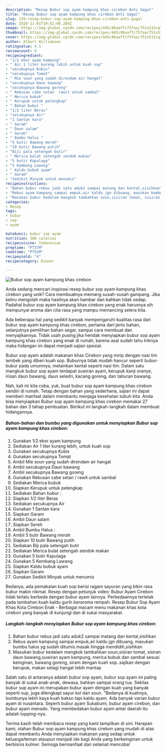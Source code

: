 ```yaml
---
description: "Resep Bubur sop ayam kampung khas cirebon Anti Gagal"
title: "Resep Bubur sop ayam kampung khas cirebon Anti Gagal"
slug: 139-resep-bubur-sop-ayam-kampung-khas-cirebon-anti-gagal
date: 2020-11-01T10:52:09.289Z
image: https://img-global.cpcdn.com/recipes/445c96aaffc75faa/751x532cq70/bubur-sop-ayam-kampung-khas-cirebon-foto-resep-utama.jpg
thumbnail: https://img-global.cpcdn.com/recipes/445c96aaffc75faa/751x532cq70/bubur-sop-ayam-kampung-khas-cirebon-foto-resep-utama.jpg
cover: https://img-global.cpcdn.com/recipes/445c96aaffc75faa/751x532cq70/bubur-sop-ayam-kampung-khas-cirebon-foto-resep-utama.jpg
author: Albert Williamson
ratingvalue: 4.1
reviewcount: 9
recipeingredient:
- "1/2 ekor ayam kampung"
- " Air 1 liter kurang lebih untuk kuah sop"
- "secukupnya Kubis"
- "secukupnya Tomat"
- " Mie soun yang sudah direndam air hangat"
- "secukupnya Daun bawang"
- "secukupnya Bawang goreng"
- " Rebusan cabe setan  rawit untuk sambal"
- " Merica bubuk"
- " Kerupuk untuk pelengkap"
- " Bahan bubur "
- "1/2 liter Beras"
- "secukupnya Air"
- "1 Santan kara"
- " Garam"
- " Daun salam"
- " Sereh"
- " Bumbu Halus "
- "5 butir Bawang merah"
- "10 butir Bawang putih"
- "Biji pala setengah butir"
- " Merica bulat setengah sendok makan"
- "5 butir Kapulaga"
- "5 Kembang Lawang"
- " Kaldu bubuk ayam"
- " Garam"
- "Sedikit Minyak untuk menumis"
recipeinstructions:
- "Bahan bubur rebus jadi satu aduk2 sampai matang dan kental,sisihkan"
- "Rebus ayam kampung sampai empuk,air kaldu jgn dibuang, masukan bumbu halus yg sudah ditumis.masak hingga mendidih,sisihkan"
- "Masukan bubur kedalam mangkok tambahkan soun,sisiran tomat, sisiran daun bawang,suwiran ayam kampung, merica bubuk dan sambal sesuai keinginan, bawang goreng, siram dengan kuah sop..sajikan dengan kerupuk, makan selagi hangat lebih mantap"
categories:
- Resep
tags:
- bubur
- sop
- ayam

katakunci: bubur sop ayam 
nutrition: 300 calories
recipecuisine: Indonesian
preptime: "PT37M"
cooktime: "PT52M"
recipeyield: "4"
recipecategory: Dinner

---
```



![Bubur sop ayam kampung khas cirebon](https://img-global.cpcdn.com/recipes/445c96aaffc75faa/751x532cq70/bubur-sop-ayam-kampung-khas-cirebon-foto-resep-utama.jpg)

Anda sedang mencari inspirasi resep bubur sop ayam kampung khas cirebon yang unik? Cara membuatnya memang susah-susah gampang. Jika keliru mengolah maka hasilnya akan hambar dan bahkan tidak sedap. Padahal bubur sop ayam kampung khas cirebon yang enak harusnya sih mempunyai aroma dan cita rasa yang mampu memancing selera kita.

Ada beberapa hal yang sedikit banyak mempengaruhi kualitas rasa dari bubur sop ayam kampung khas cirebon, pertama dari jenis bahan, selanjutnya pemilihan bahan segar, sampai cara membuat dan menyajikannya. Tidak usah pusing jika hendak menyiapkan bubur sop ayam kampung khas cirebon yang enak di rumah, karena asal sudah tahu triknya maka hidangan ini dapat menjadi sajian spesial.

Bubur sop ayam adalah makanan khas Cirebon yang mirip dengan nasi tim lembek yang diberi kuah sop. Buburnya tidak mudah hancur seperti bubur-bubur pada umumnya, melainkan kental seperti nasi tim. Dalam satu mangkuk bubur sop ayam terdapat suwiran ayam, kerupuk kanji oranye, irisan daun bawang, daun seledri, kacang goreng, dan taburan bawang.


Nah, kali ini kita coba, yuk, buat bubur sop ayam kampung khas cirebon sendiri di rumah. Tetap dengan bahan yang sederhana, sajian ini dapat memberi manfaat dalam membantu menjaga kesehatan tubuh kita. Anda bisa menyiapkan Bubur sop ayam kampung khas cirebon memakai 27 bahan dan 3 tahap pembuatan. Berikut ini langkah-langkah dalam membuat hidangannya.

<!--inarticleads1-->

##### Bahan-bahan dan bumbu yang digunakan untuk menyiapkan Bubur sop ayam kampung khas cirebon:

1. Gunakan 1/2 ekor ayam kampung
1. Sediakan  Air 1 liter kurang lebih, untuk kuah sop
1. Gunakan secukupnya Kubis
1. Gunakan secukupnya Tomat
1. Ambil  Mie soun yang sudah direndam air hangat
1. Ambil secukupnya Daun bawang
1. Ambil secukupnya Bawang goreng
1. Gunakan  Rebusan cabe setan / rawit untuk sambal
1. Sediakan  Merica bubuk
1. Siapkan  Kerupuk untuk pelengkap
1. Sediakan  Bahan bubur :
1. Siapkan 1/2 liter Beras
1. Sediakan secukupnya Air
1. Gunakan 1 Santan kara
1. Siapkan  Garam
1. Ambil  Daun salam
1. Siapkan  Sereh
1. Ambil  Bumbu Halus :
1. Ambil 5 butir Bawang merah
1. Siapkan 10 butir Bawang putih
1. Sediakan Biji pala setengah butir
1. Sediakan  Merica bulat setengah sendok makan
1. Gunakan 5 butir Kapulaga
1. Gunakan 5 Kembang Lawang
1. Siapkan  Kaldu bubuk ayam
1. Siapkan  Garam
1. Gunakan Sedikit Minyak untuk menumis


Bedanya, ada pemakaian kuah sop berisi ragam sayuran yang bikin rasa bubur makin nikmat. Resep dengan petunjuk video: Bubur Ayam Cirebon tidak terlalu berbeda dengan bubur ayam lainnya. Perbedaannya terletak pada tambahan kuah kaldu gurih beraroma rempah. Resep Bubur Sop Ayam Khas Kota Cirebon Enak - Berbagai macam menu makanan khas kota cirebon yang banyak di kunjungi dan di sukai masyarakat. 

<!--inarticleads2-->

##### Langkah-langkah menyiapkan Bubur sop ayam kampung khas cirebon:

1. Bahan bubur rebus jadi satu aduk2 sampai matang dan kental,sisihkan
1. Rebus ayam kampung sampai empuk,air kaldu jgn dibuang, masukan bumbu halus yg sudah ditumis.masak hingga mendidih,sisihkan
1. Masukan bubur kedalam mangkok tambahkan soun,sisiran tomat, sisiran daun bawang,suwiran ayam kampung, merica bubuk dan sambal sesuai keinginan, bawang goreng, siram dengan kuah sop..sajikan dengan kerupuk, makan selagi hangat lebih mantap


Salah satu di antaranya adalah bubur sop ayam, bubur sop ayam ini paling banyak di sukai anak-anak, dewasa, bahkan sampai orang tua. Sekilas bubur sup ayam ini merupakan bubur ayam dengan kuah yang banyak seperti sup, juga dilengkapi sayur kol dan soun. &#34;Bedanya di kuahnya, bumbunya lebih kaya kuah bakso tapi kaldu ayam. Ada banyak varian bubur ayam di nusantara. Seperti bubur ayam Sukabumi, bubur ayam cirebon, dan bubur ayam menado. Yang membedakan bubur ayam antar daerah itu adalah topping-nya. 

Terima kasih telah membaca resep yang kami tampilkan di sini. Harapan kami, olahan Bubur sop ayam kampung khas cirebon yang mudah di atas dapat membantu Anda menyiapkan makanan yang sedap untuk keluarga/teman ataupun menjadi ide bagi Anda yang berkeinginan untuk berbisnis kuliner. Semoga bermanfaat dan selamat mencoba!

